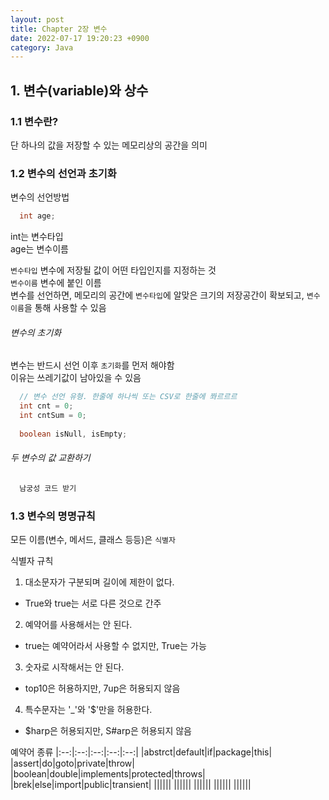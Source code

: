 ```yaml
---
layout: post
title: Chapter 2장 변수
date: 2022-07-17 19:20:23 +0900
category: Java
---
```

## 1. 변수(variable)와 상수
### 1.1 변수란?
단 하나의 값을 저장할 수 있는 메모리상의 공간을 의미

### 1.2 변수의 선언과 초기화
변수의 선언방법

```java
  int age;
```
int는 변수타입<br>
age는 변수이름

`변수타입` 변수에 저장될 값이 어떤 타입인지를 지정하는 것<br>
`변수이름` 변수에 붙인 이름<br>
변수를 선언하면, 메모리의 공간에 `변수타입`에 알맞은 크기의 저장공간이 확보되고, `변수이름`을 통해 사용할 수 있음

###### 변수의 초기화

변수는 반드시 선언 이후 `초기화`를 먼저 해야함<br>
이유는 쓰레기값이 남아있을 수 있음

```java
  // 변수 선언 유형. 한줄에 하나씩 또는 CSV로 한줄에 쫘르르르
  int cnt = 0;
  int cntSum = 0;
  
  boolean isNull, isEmpty;
```

###### 두 변수의 값 교환하기
```java
  남궁성 코드 받기
```

### 1.3 변수의 명명규칙
모든 이름(변수, 메서드, 클래스 등등)은 `식별자`

식별자 규칙

1. 대소문자가 구분되며 길이에 제한이 없다.
  - True와 true는 서로 다른 것으로 간주
2. 예약어를 사용해서는 안 된다.
  - true는 예약어라서 사용할 수 없지만, True는 가능
3. 숫자로 시작해서는 안 된다.
  - top10은 허용하지만, 7up은 허용되지 않음
4. 특수문자는 '_'와 '$'만을 허용한다.
  - $harp은 허용되지만, S#arp은 허용되지 않음

예약어 종류
|:--:|:--:|:--:|:--:|:--:|
|abstrct|default|if|package|this|
|assert|do|goto|private|throw|
|boolean|double|implements|protected|throws|
|brek|else|import|public|transient|
||||||
||||||
||||||
||||||
||||||